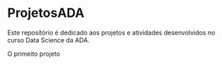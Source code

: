 # ProjetosADA
Este repositório é dedicado aos projetos e atividades desenvolvidos no curso Data Science da ADA.

O primeito projeto 
